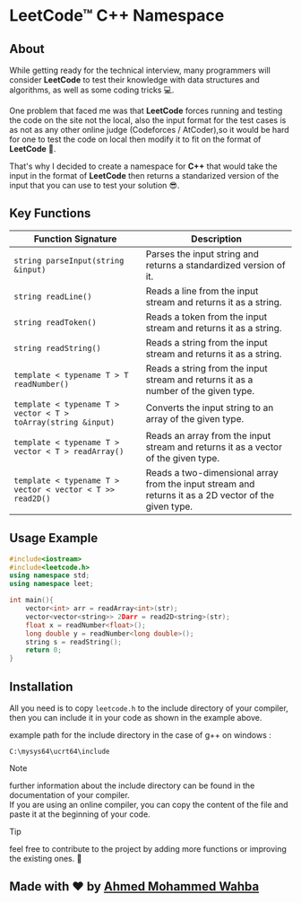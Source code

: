 # LeetCode&#8482; C++ Namespace

## About
While getting ready for the technical interview, many programmers will consider <b>LeetCode</b> to test their knowledge with data structures and algorithms, as well as some coding tricks 💻. 

One problem that faced me was that <b>LeetCode</b> forces running and testing the code on the site not the local, also the input format for the test cases is as not as any other online judge (Codeforces / AtCoder),so it would be hard for one to test the code on local then modify it to fit on the format of <b>LeetCode</b> 🤕.

That's why I decided to create a namespace for <b>C++</b> that would take the input in the format of <b>LeetCode</b> then returns a standarized version of the input that you can use to test your solution 😎.

## Key Functions
| Function Signature                                 | Description                                                                 |
|----------------------------------------------------|-----------------------------------------------------------------------------|
| `string parseInput(string &input)`                 | Parses the input string and returns a standardized version of it.            |
| `string readLine()`                                | Reads a line from the input stream and returns it as a string.                |
| `string readToken()`                               | Reads a token from the input stream and returns it as a string.               |
| `string readString()`                              | Reads a string from the input stream and returns it as a string.              |
| `template < typename T > T readNumber()`           | Reads a string from the input stream and returns it as a number of the given type. |
| `template < typename T > vector < T > toArray(string &input)` | Converts the input string to an array of the given type.              |
| `template < typename T > vector < T > readArray()`  | Reads an array from the input stream and returns it as a vector of the given type. |
| `template < typename T > vector < vector < T >> read2D()` | Reads a two-dimensional array from the input stream and returns it as a 2D vector of the given type. |

## Usage Example
```cpp
#include<iostream>
#include<leetcode.h>
using namespace std;
using namespace leet;

int main(){
    vector<int> arr = readArray<int>(str);  
    vector<vector<string>> 2Darr = read2D<string>(str);  
    float x = readNumber<float>();
    long double y = readNumber<long double>();
    string s = readString();    
    return 0;
}
```

## Installation
All you need is to copy <code>leetcode.h</code> to the include directory of your compiler, then you can include it in your code as shown in the example above.

example path for the include directory in the case of g++ on windows :
```
C:\mysys64\ucrt64\include
```
>[!NOTE]
>further information about the include directory can be found in the documentation of your compiler.\
>If you are using an online compiler, you can copy the content of the file and paste it at the beginning of your code.

> [!TIP]
> feel free to contribute to the project by adding more functions or improving the existing ones. 🚀



## Made with ❤️ by [Ahmed Mohammed Wahba]([abowahbaz](https://github.com/abowahbaz))

